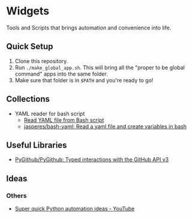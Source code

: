 # Widgets

Tools and Scripts that brings automation and convenience into life.

## Quick Setup

1. Clone this repository.
2. Run `./make_global_app.sh`. This will bring all the "proper to be global command" apps into the same folder.
3. Make sure that folder is in `$PATH` and you're ready to go!

## Collections

* YAML reader for bash script
  * [Read YAML file from Bash script](https://gist.github.com/pkuczynski/8665367)
  * [jasperes/bash-yaml: Read a yaml file and create variables in bash](https://github.com/jasperes/bash-yaml)

## Useful Libraries

* [PyGithub/PyGithub: Typed interactions with the GitHub API v3](https://github.com/PyGithub/PyGithub)

## Ideas

### Others

* [Super quick Python automation ideas - YouTube](https://www.youtube.com/watch?v=qbW6FRbaSl0)
